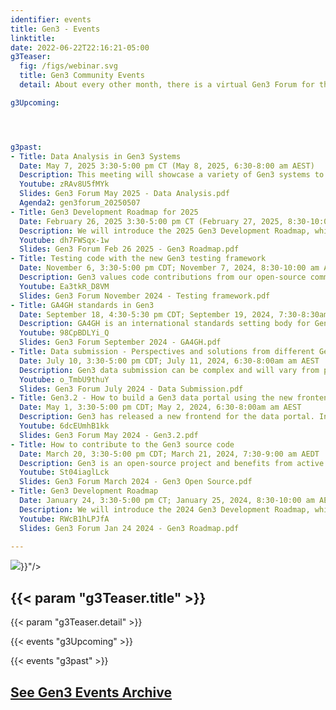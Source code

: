 ```yaml
---
identifier: events
title: Gen3 - Events
linktitle:
date: 2022-06-22T22:16:21-05:00
g3Teaser:
  fig: /figs/webinar.svg
  title: Gen3 Community Events
  detail: About every other month, there is a virtual Gen3 Forum for the community of Gen3 developers, operators, sponsors and users of Gen3 data platforms. These events aim to share information about how to set up new Gen3 instances, build a community that can help each other, and create clear paths for support from the Gen3 core development team.

g3Upcoming:




g3past:
- Title: Data Analysis in Gen3 Systems
  Date: May 7, 2025 3:30-5:00 pm CT (May 8, 2025, 6:30-8:00 am AEST)
  Description: This meeting will showcase a variety of Gen3 systems to highlight both the types of data these systems include and also details of how users for each system analyze their data.  Analysis solutions may include Gen3 workspaces, local download, or export to third-party analysis systems.  Review the Full Agenda for the detailed list of speakers and topics.
  Youtube: zRAv8U5fMYk
  Slides: Gen3 Forum May 2025 - Data Analysis.pdf
  Agenda2: gen3forum_20250507
- Title: Gen3 Development Roadmap for 2025
  Date: February 26, 2025 3:30-5:00 pm CT (February 27, 2025, 8:30-10:00 am AEDT)
  Description: We will introduce the 2025 Gen3 Development Roadmap, which will include known current priorities.  The first portion of the meeting will include a presentation by Robert Grossman, Director of CTDS.  The second portion will include an organized panel discussion by the Gen3 steering committee on the roadmap.  Please attend to provide your feedback and help prioritize roadmap items.
  Youtube: dh7FWSqx-1w
  Slides: Gen3 Forum Feb 26 2025 - Gen3 Roadmap.pdf
- Title: Testing code with the new Gen3 testing framework
  Date: November 6, 3:30-5:00 pm CDT; November 7, 2024, 8:30-10:00 am AEDT
  Description: Gen3 values code contributions from our open-source community. However, the continuous integration testing available within our GitHub repositories has generally not been available to contributors external to CTDS.  This has made it difficult for contributors to assess their code changes and get them merged into the Gen3 codebase.  We will discuss in the forum the new Gen3 testing framework, which makes these tests available to anyone.  We will also discuss how contributors can create and contribute their own tests as part of their pull requests.  Speakers will include Peter Vassilatos, Director of Engineering, and Hara Juvvala, Principal Software Engineer in Test, both from the Center for Translational Data Science at the University of Chicago.
  Youtube: Ea3tkR_D8VM
  Slides: Gen3 Forum November 2024 - Testing framework.pdf
- Title: GA4GH standards in Gen3
  Date: September 18, 4:30-5:30 pm CDT; September 19, 2024, 7:30-8:30am AEST
  Description: GA4GH is an international standards setting body for Genomics and Health. Gen3 aims to follow GA4GH standards whenever possible in order to improve our interoperability with other systems and to simplify the use of a Gen3 Data Commons. Join us at our next community forum where we will provide an overview of our GA4GH compliant services and share plans for the future. Speakers will include Robert Grossman and Michael Lukowski from the University of Chicago, Center for Translational Data Science and Kyle Ellrott from the Oregon Health and Science University.
  Youtube: 98CpBDLYi_Q
  Slides: Gen3 Forum September 2024 - GA4GH.pdf
- Title: Data submission - Perspectives and solutions from different Gen3 systems
  Date: July 10, 3:30-5:00 pm CDT; July 11, 2024, 6:30-8:00am am AEST
  Description: Gen3 data submission can be complex and will vary from project to project.  The specifics will depend on the data model, data type, use of graph-model and/or metadata service, centrally managed vs user driven, and other project-specific requirements.  At this event we will hear from a range of Gen3 operators on how their projects approach the topic of data submission and how they have managed this process.
  Youtube: o_TmbU9thuY
  Slides: Gen3 Forum July 2024 - Data Submission.pdf
- Title: Gen3.2 - How to build a Gen3 data portal using the new frontend framework
  Date: May 1, 3:30-5:00 pm CDT; May 2, 2024, 6:30-8:00am am AEST
  Description: Gen3 has released a new frontend for the data portal. In this month's forum, we will walk you through the new features and capabilities and demonstrate how to configure the new frontend.  The first portion of the meeting will be led by CTDS Frontend and Visualization Manager, Craig Barnes.  Later we will hear from a team of Gen3 operators at the Oregon Health & Science University where they will share their experience of using the updated frontend.
  Youtube: 6dcEUmhB1kk
  Slides: Gen3 Forum May 2024 - Gen3.2.pdf
- Title: How to contribute to the Gen3 source code
  Date: March 20, 3:30-5:00 pm CDT; March 21, 2024, 7:30-9:00 am AEDT
  Description: Gen3 is an open-source project and benefits from active community contributions.  In this month's forum we will share an updated process for submitting external contributions to the Gen3 source code.  By following these guidelines developers will be able to understand submission requirements and it will enable the maintaining organization to efficiently review proposed contributions.
  Youtube: St04iaglLck
  Slides: Gen3 Forum March 2024 - Gen3 Open Source.pdf
- Title: Gen3 Development Roadmap
  Date: January 24, 3:30-5:00 pm CT; January 25, 2024, 8:30-10:00 am AEDT
  Description: We will introduce the 2024 Gen3 Development Roadmap, which will include known current priorities.  The first portion of the meeting will include a presentation by Robert Grossman, Director of CTDS.  The second portion will include an organized panel discussion by the Gen3 steering committee on the roadmap.  Please attend to provide your feedback and help prioritize roadmap items.
  Youtube: RWcB1hLPJfA
  Slides: Gen3 Forum Jan 24 2024 - Gen3 Roadmap.pdf

---
```



<section class="g3-bg__mint">
  <div class="g3-outer-wrapper g3-flex-content g3-flex-content__reverse">
    <div class="g3-col__65 g3-flex-content g3-mb-space__padding-lg-top g3-space__margin-md-top-bottom">
      <img class="g3-img__full-width" src="{{< param "g3Teaser.fig" >}}"/>
    </div>
    <div class="g3-space__padding-lg-top g3-space__padding-lg-bottom g3-col__35">
      <div class="g3-space__wrapper-gap-left">
        <h1 class="g3-space__margin-sm-bottom">
          {{< param "g3Teaser.title" >}}
        </h1>
        <p class="g3-space__margin-sm-bottom introduction">
          {{< param "g3Teaser.detail" >}}
        </p>
      </div>
    </div>
  </div>
</section>

<!--
<section class="g3-space__padding-sm-top g3-space__padding-sm-bottom">
    <div class="g3-inner-wrapper">
        <h2>Upcoming Events</h2>
    </div>
</section>
-->

{{< events "g3Upcoming" >}}

<section class="g3-space__padding-sm-top g3-space__padding-sm-bottom">
    <div class="g3-inner-wrapper">
    </div>
</section>

{{< events "g3past" >}}


<section class="g3-space__padding-sm-top g3-space__padding-sm-bottom">
    <div class="g3-inner-wrapper">
        <a href="/community/events_archived"><h2>See Gen3 Events Archive</h2></a>
</section>
